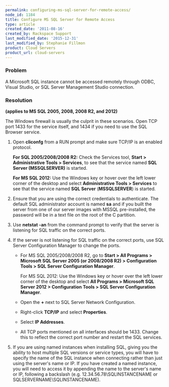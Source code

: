 ```yaml
---
permalink: configuring-ms-sql-server-for-remote-access/
node_id: 1184
title: Configure MS SQL Server for Remote Access
type: article
created_date: '2011-08-16'
created_by: Rackspace Support
last_modified_date: '2015-12-31'
last_modified_by: Stephanie Fillmon
product: Cloud Servers
product_url: cloud-servers
---
```


### Problem

A Microsoft SQL instance cannot be accessed remotely through ODBC,
Visual Studio, or SQL Server Management Studio connection.

### Resolution

**(applies to MS SQL 2005, 2008, 2008 R2, and 2012)**

The Windows firewall is usually the culprit in these scenarios. Open TCP
port 1433 for the service itself, and 1434 if you need to use the SQL
Browser service.

1.  Open **cliconfg** from a RUN prompt and make sure TCP/IP is an
    enabled protocol.

    **For SQL 2005/2008/2008 R2:** Check the Services tool,
    **Start > Administrative Tools > Services**, to
    see that the service named **SQL Server (MSSQLSERVER)** is started.

    **For MS SQL 2012:** Use the Windows key or hover over the left
    lower corner of the desktop and select **Administrative Tools > Services** to see that the service named **SQL Server**
    (**MSSQLSERVER**) is started.

2.  Ensure that you are using the correct credentials to authenticate.
    The default SQL administrator account is named **sa** and if you
    built the server from one of our server images with MSSQL
    pre-installed, the password will be in a text file on the root of
    the C partition.
3.  Use **netstat -an** from the command prompt to verify that the
    server is listening for SQL traffic on the correct ports.
4.  If the server is not listening for SQL traffic on the correct ports,
    use SQL Server Configuration Manager to change the ports.
    -   For MS SQL 2005/2008/2008 R2, go to **Start > All
        Programs > Microsoft SQL Server 2005 (or 2008/2008
        R2) > Configuration Tools > SQL Server
        Configuration Manager**.

        For MS SQL 2012: Use the Windows key or hover over the left
        lower corner of the desktop and select **All Programs > Microsoft SQL Server 2012 > Configuration Tools > SQL Server Configuration Manager**.

    -   Open the **+** next to SQL Server Network Configuration.
    -   Right-click **TCP/IP** and select **Properties**.
    -   Select **IP Addresses**.
    -   All TCP ports mentioned on all interfaces should be 1433. Change
        this to reflect the correct port number and restart the
        SQL services.

5.  If you are using named instances when installing SQL,  giving you
    the ability to host multiple SQL versions or service types, you will
    have to specify the name of the SQL instance when connecting rather
    than just using the server's name or IP.  If you have created a
    named instance, you will need to access it by appending the name to
    the server's name or IP, following a backslash (e.g.
    12.34.56.78\\SQLINSTANCENAME or SQLSERVERNAME\\SQLINSTANCENAME).
